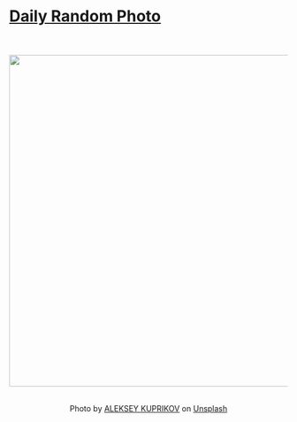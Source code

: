 # [Daily Random Photo](https://www.dailyrandomphoto.com/)

<div align="center">
  <br>
  <br>
  <a href="https://www.dailyrandomphoto.com/p/2021/2021-03-24/"><img src="https://images.unsplash.com/photo-1614934689289-8ea0fbd01980?crop=entropy&cs=tinysrgb&fit=max&fm=jpg&ixid=Mnw3NzUwOHwwfDF8cmFuZG9tfHx8fHx8fHx8MTYxNjU0NDM2Mg&ixlib=rb-1.2.1&q=80&w=1080" width="600px"></a>
  <br>
  <br>
  <p class="has-text-grey">Photo by <a href="https://unsplash.com/@alekskuprfilmz?utm_source=Daily%20Random%20Photo&amp;utm_medium=referral" target="_blank" rel="noopener noreferrer">ALEKSEY KUPRIKOV</a> on <a href="https://unsplash.com/photos/_0xVk6uYKwc?utm_source=Daily%20Random%20Photo&amp;utm_medium=referral" target="_blank" rel="noopener noreferrer">Unsplash</a></p>
</div>

